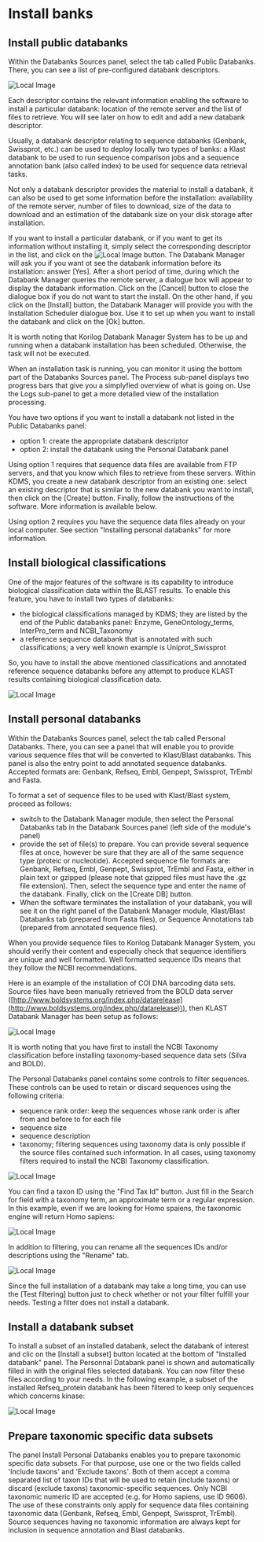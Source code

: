 # Install banks

## Install public databanks

Within the Databanks Sources panel, select the tab called Public Databanks. There, you can see a list of pre-configured databank descriptors.

![Local Image](../.gitbook/assets/dbms_dblist.png)

Each descriptor contains the relevant information enabling the software to install a particular databank: location of the remote server and the list of files to retrieve. You will see later on how to edit and add a new databank descriptor.

Usually, a databank descriptor relating to sequence databanks \(Genbank, Swissprot, etc.\) can be used to deploy locally two types of banks: a Klast databank to be used to run sequence comparison jobs and a sequence annotation bank \(also called index\) to be used for sequence data retrieval tasks.

Not only a databank descriptor provides the material to install a databank, it can also be used to get some information before the installation: availability of the remote server, number of files to download, size of the data to download and an estimation of the databank size on your disk storage after installation.

If you want to install a particular databank, or if you want to get its information without installing it, simply select the corresponding descriptor in the list, and click on the ![Local Image](../.gitbook/assets/dbinstall.png) button. The Databank Manager will ask you if you want ot see the databank information before its installation: answer \[Yes\]. After a short period of time, during which the Databank Manager queries the remote server, a dialogue box will appear to display the databank information. Click on the \[Cancel\] button to close the dialogue box if you do not want to start the install. On the other hand, if you click on the \[Install\] button, the Databank Manager will provide you with the Installation Scheduler dialogue box. Use it to set up when you want to install the databank and click on the \[Ok\] button.

It is worth noting that Korilog Databank Manager System has to be up and running when a databank installation has been scheduled. Otherwise, the task will not be executed.

When an installation task is running, you can monitor it using the bottom part of the Databanks Sources panel. The Process sub-panel displays two progress bars that give you a simplyfied overview of what is going on. Use the Logs sub-panel to get a more detailed view of the installation processing.

You have two options if you want to install a databank not listed in the Public Databanks panel:

* option 1: create the appropriate databank descriptor
* option 2: install the databank using the Personal Databank panel

Using option 1 requires that sequence data files are available from FTP servers, and that you know which files to retrieve from these servers. Within KDMS, you create a new databank descriptor from an existing one: select an existing descriptor that is similar to the new databank you want to install, then click on the \[Create\] button. Finally, follow the instructions of the software. More information is available below.

Using option 2 requires you have the sequence data files already on your local computer. See section "Installing personal databanks" for more information.

## Install biological classifications

One of the major features of the software is its capability to introduce biological classification data within the BLAST results. To enable this feature, you have to install two types of databanks:

* the biological classifications managed by KDMS; they are listed by the end of the Public databanks panel: Enzyme, GeneOntology\_terms, InterPro\_term and NCBI\_Taxonomy
* a reference sequence databank that is annotated with such classifications; a very well known example is Uniprot\_Swissprot

So, you have to install the above mentioned classifications and annotated reference sequence databanks before any attempt to produce KLAST results containing biological classification data.

![Local Image](../.gitbook/assets/dbms_bc.png)

## Install personal databanks

Within the Databanks Sources panel, select the tab called Personal Databanks. There, you can see a panel that will enable you to provide various sequence files that will be converted to Klast/Blast databanks. This panel is also the entry point to add annotated sequence databanks. Accepted formats are: Genbank, Refseq, Embl, Genpept, Swissprot, TrEmbl and Fasta.

To format a set of sequence files to be used with Klast/Blast system, proceed as follows:

* switch to the Databank Manager module, then select the Personal Databanks tab in the Databank Sources panel \(left side of the module's panel\)
* provide the set of file\(s\) to prepare. You can provide several sequence files at once, however be sure that they are all of the same sequence type \(proteic or nucleotide\). Accepted sequence file formats are: Genbank, Refseq, Embl, Genpept, Swissprot, TrEmbl and Fasta, either in plain text or gzipped \(please note that gzipped files must have the .gz file extension\). Then, select the sequence type and enter the name of the databank. Finally, click on the \[Create DB\] button.
* When the software terminates the installation of your databank, you will see it on the right panel of the Databank Manager module, Klast/Blast Databanks tab \(prepared from Fasta files\), or Sequence Annotations tab \(prepared from annotated sequence files\).

When you provide sequence files to Korilog Databank Manager System, you should verify their content and especially check that sequence identifiers are unique and well formatted. Well formatted sequence IDs means that they follow the NCBI recommendations.

Here is an example of the installation of COI DNA barcoding data sets. Source files have been manually retrieved from the BOLD data server \([http://www.boldsystems.org/index.php/datarelease](http://www.boldsystems.org/index.php/datarelease)\), then KLAST Databank Manager has been setup as follows:

![Local Image](../.gitbook/assets/dbms_perso.png)

It is worth noting that you have first to install the NCBI Taxonomy classification before installing taxonomy-based sequence data sets \(Silva and BOLD\).

The Personal Databanks panel contains some controls to filter sequences. These controls can be used to retain or discard sequences using the following criteria:

* sequence rank order: keep the sequences whose rank order is after from and before to for each file
* sequence size
* sequence description
* taxonomy; filtering sequences using taxonomy data is only possible if the source files contained such information. In all cases, using taxonomy filters required to install the NCBI Taxonomy classification.

![Local Image](../.gitbook/assets/dbms_filter_taxonomy.png)

You can find a taxon ID using the "Find Tax Id" button. Just fill in the Search for field with a taxonomy term, an approximate term or a regular expression. In this example, even if we are looking for Homo spaiens, the taxonomic engine will return Homo sapiens:

![Local Image](../.gitbook/assets/dbms_find_taxonomic_id.png)

In addition to filtering, you can rename all the sequences IDs and/or descriptions using the "Rename" tab.

![Local Image](../.gitbook/assets/dbms_rename_sequences.png)

Since the full installation of a databank may take a long time, you can use the \[Test filtering\] button just to check whether or not your filter fulfill your needs. Testing a filter does not install a databank.

## Install a databank subset

To install a subset of an installed databank, select the databank of interest and clic on the \[Install a subset\] button located at the bottom of "Installed databank" panel. The Personnal Databank panel is shown and automatically filled in with the original files selected databank. You can now filter these files according to your needs. In the following example, a subset of the installed Refseq\_protein databank has been filtered to keep only sequences which concerns kinase:

![Local Image](../.gitbook/assets/dbms_install_subset.png)

## Prepare taxonomic specific data subsets

The panel Install Personal Databanks enables you to prepare taxonomic specific data subsets. For that purpose, use one or the two fields called 'Include taxons' and 'Exclude taxons'. Both of them accept a comma separated list of taxon IDs that will be used to retain \(include taxons\) or discard \(exclude taxons\) taxonomic-specific sequences. Only NCBI taxonomic numeric ID are accepted \(e.g. for Homo sapiens, use ID 9606\). The use of these constraints only apply for sequence data files containing taxonomic data \(Genbank, Refseq, Embl, Genpept, Swissprot, TrEmbl\). Source sequences having no taxonomic information are always kept for inclusion in sequence annotation and Blast databanks.

